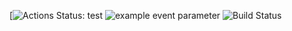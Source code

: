[![Actions Status: test](https://github.com/TFS-iOS/chat-app-iosann/actions/workflows/github.yml/badge.svg)
![example event parameter](https://github.com/TFS-iOS/chat-app-iosann/actions/workflows/github.yml/badge.svg?event=push)
![Build Status](https://github.com/TFS-iOS/chat-app-iosann/actions/workflows/github.yml/badge.svg)

